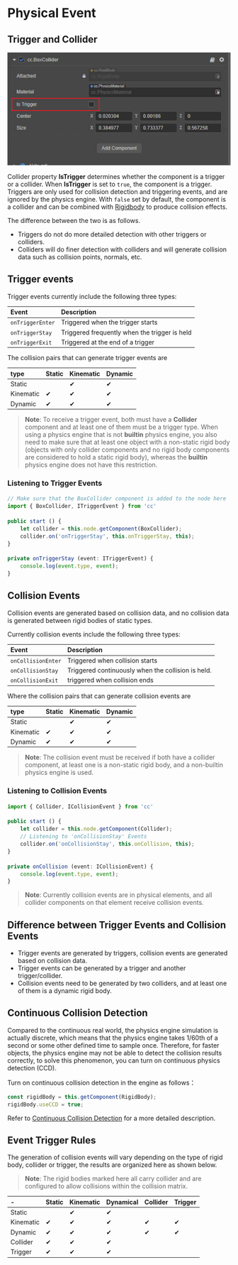 # Physical Event

## Trigger and Collider

![img](img/isTrigger.jpg)

Collider property **IsTrigger** determines whether the component is a trigger or a collider. When **IsTrigger** is set to `true`, the component is a trigger. Triggers are only used for collision detection and triggering events, and are ignored by the physics engine. With `false` set by default, the component is a collider and can be combined with [Rigidbody](physics-rigidbody.md) to produce collision effects.

The difference between the two is as follows.

- Triggers do not do more detailed detection with other triggers or colliders.
- Colliders will do finer detection with colliders and will generate collision data such as collision points, normals, etc.

## Trigger events

Trigger events currently include the following three types:

| Event | Description |
| :--------------- | :------- |
| `onTriggerEnter` | Triggered when the trigger starts |
| `onTriggerStay` | Triggered frequently when the trigger is held |
| `onTriggerExit` | Triggered at the end of a trigger |

The collision pairs that can generate trigger events are

| type | Static | Kinematic | Dynamic |
| :--------- | :------- | :--------- | :--------- |
| Static | | ✔ | ✔ |
| Kinematic | ✔ | ✔ | ✔ |
| Dynamic | ✔ | ✔ | ✔ | ✔ |

> **Note**: To receive a trigger event, both must have a **Collider** component and at least one of them must be a trigger type. When using a physics engine that is not **builtin** physics engine, you also need to make sure that at least one object with a non-static rigid body (objects with only collider components and no rigid body components are considered to hold a static rigid body), whereas the **builtin** physics engine does not have this restriction.

### Listening to Trigger Events

```ts
// Make sure that the BoxCollider component is added to the node here
import { BoxCollider, ITriggerEvent } from 'cc'

public start () {
    let collider = this.node.getComponent(BoxCollider);
    collider.on('onTriggerStay', this.onTriggerStay, this);
}

private onTriggerStay (event: ITriggerEvent) {
    console.log(event.type, event);
}
```

## Collision Events

Collision events are generated based on collision data, and no collision data is generated between rigid bodies of static types.

Currently collision events include the following three types:

| Event | Description |
| :----------------- | :------- |
| `onCollisionEnter` | Triggered when collision starts |
| `onCollisionStay` | Triggered continuously when the collision is held. |
| `onCollisionExit` | triggered when collision ends |

Where the collision pairs that can generate collision events are

| type | Static | Kinematic | Dynamic |
| :--------- | :------- | :--------- | :--------- |
| Static | | ✔ | ✔ |
| Kinematic | ✔ | ✔ | ✔ |
| Dynamic | ✔ | ✔ | ✔ | ✔ |

> **Note**: The collision event must be received if both have a collider component, at least one is a non-static rigid body, and a non-builtin physics engine is used.

### Listening to Collision Events

```ts
import { Collider, ICollisionEvent } from 'cc'

public start () {
    let collider = this.node.getComponent(Collider);
    // Listening to 'onCollisionStay' Events
    collider.on('onCollisionStay', this.onCollision, this);
}

private onCollision (event: ICollisionEvent) {
    console.log(event.type, event);
}
```

> **Note**: Currently collision events are in physical elements, and all collider components on that element receive collision events.

## Difference between Trigger Events and Collision Events

- Trigger events are generated by triggers, collision events are generated based on collision data.
- Trigger events can be generated by a trigger and another trigger/collider.
- Collision events need to be generated by two colliders, and at least one of them is a dynamic rigid body.

## Continuous Collision Detection

Compared to the continuous real world, the physics engine simulation is actually discrete, which means that the physics engine takes 1/60th of a second or some other defined time to sample once. Therefore, for faster objects, the physics engine may not be able to detect the collision results correctly, to solve this phenomenon, you can turn on continuous physics detection (CCD).

Turn on continuous collision detection in the engine as follows：

```ts
const rigidBody = this.getComponent(RigidBody);
rigidBody.useCCD = true;
```

Refer to [Continuous Collision Detection](physics-ccd.md) for a more detailed description.

## Event Trigger Rules

The generation of collision events will vary depending on the type of rigid body, collider or trigger, the results are organized here as shown below.

> **Note**: The rigid bodies marked here all carry collider and are configured to allow collisions within the collision matrix.

| - | Static | Kinematic | Dynamical | Collider | Trigger |
| :--------- | :------- | :--------- | :--------- | :----- | :----- |
| Static | | ✔ | ✔ | | |
| Kinematic | ✔ | ✔ | ✔ | ✔ | ✔ | ✔ |
| Dynamic | ✔ | ✔ | ✔ | ✔ | ✔ | ✔ |
| Collider | ✔ | ✔ | ✔ | |
| Trigger | ✔ | ✔ | ✔ | |
